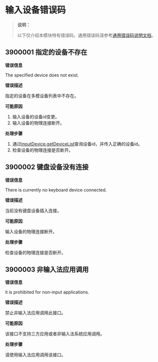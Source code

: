 # 输入设备错误码

> **说明：**
>
> 以下仅介绍本模块特有错误码，通用错误码请参考[通用错误码说明文档](../errorcode-universal.md)。

## 3900001 指定的设备不存在

**错误信息**

The specified device does not exist.

**错误描述**

指定的设备在多模设备列表中不存在。

**可能原因**

1. 输入设备的设备id变更。
2. 输入设备的物理连接断开。

**处理步骤**

1. 通过[inputDevice.getDeviceList](js-apis-inputdevice.md#getdeviceList9)查询设备id，并传入正确的设备id。
2. 检查设备的物理连接是否断开。

## 3900002 键盘设备没有连接

**错误信息**

There is currently no keyboard device connected.

**错误描述**

当前没有键盘设备插入连接。

**可能原因**

输入设备的物理连接断开。

**处理步骤**

检查设备的物理连接是否断开。

## 3900003 非输入法应用调用

**错误信息**

it is prohibited for non-input applications.

**错误描述**

禁止非输入法应用调用此接口。

**可能原因**

该接口不支持三方应用或者非输入法系统应用调用。

**处理步骤**

请使用输入法应用调用该接口。

